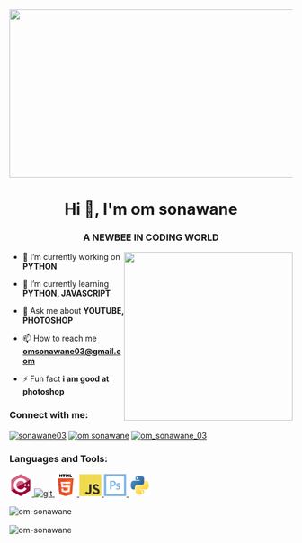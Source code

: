 <img align="center" height="300" width="1200" src="https://pbs.twimg.com/profile_banners/1250297851936038917/1634028488/600x200">
<h1 align="center">Hi 👋, I'm om sonawane</h1>
<h3 align="center">A NEWBEE IN CODING WORLD</h3>


<img align="right" height="300" width="300" src="https://media.giphy.com/media/LMt9638dO8dftAjtco/giphy.gif">

- 🔭 I’m currently working on **PYTHON**

- 🌱 I’m currently learning **PYTHON, JAVASCRIPT**

- 💬 Ask me about **YOUTUBE, PHOTOSHOP**

- 📫 How to reach me **omsonawane03@gmail.com**

- ⚡ Fun fact **i am good at photoshop**

<h3 align="left">Connect with me:</h3>
<p align="left">
<a href="https://twitter.com/sonawane03" target="blank"><img align="center" src="https://raw.githubusercontent.com/rahuldkjain/github-profile-readme-generator/master/src/images/icons/Social/twitter.svg" alt="sonawane03" height="30" width="40" /></a>
<a href="https://linkedin.com/in/om sonawane" target="blank"><img align="center" src="https://raw.githubusercontent.com/rahuldkjain/github-profile-readme-generator/master/src/images/icons/Social/linked-in-alt.svg" alt="om sonawane" height="30" width="40" /></a>
<a href="https://instagram.com/om_sonawane_03" target="blank"><img align="center" src="https://raw.githubusercontent.com/rahuldkjain/github-profile-readme-generator/master/src/images/icons/Social/instagram.svg" alt="om_sonawane_03" height="30" width="40" /></a>
</p>

<h3 align="left">Languages and Tools:</h3>
<p align="left"> <a href="https://www.w3schools.com/cpp/" target="_blank"> <img src="https://raw.githubusercontent.com/devicons/devicon/master/icons/cplusplus/cplusplus-original.svg" alt="cplusplus" width="40" height="40"/> </a> <a href="https://git-scm.com/" target="_blank"> <img src="https://www.vectorlogo.zone/logos/git-scm/git-scm-icon.svg" alt="git" width="40" height="40"/> </a> <a href="https://www.w3.org/html/" target="_blank"> <img src="https://raw.githubusercontent.com/devicons/devicon/master/icons/html5/html5-original-wordmark.svg" alt="html5" width="40" height="40"/> </a> <a href="https://developer.mozilla.org/en-US/docs/Web/JavaScript" target="_blank"> <img src="https://raw.githubusercontent.com/devicons/devicon/master/icons/javascript/javascript-original.svg" alt="javascript" width="40" height="40"/> </a> <a href="https://www.photoshop.com/en" target="_blank"> <img src="https://raw.githubusercontent.com/devicons/devicon/master/icons/photoshop/photoshop-line.svg" alt="photoshop" width="40" height="40"/> </a> <a href="https://www.python.org" target="_blank"> <img src="https://raw.githubusercontent.com/devicons/devicon/master/icons/python/python-original.svg" alt="python" width="40" height="40"/> </a> </p>

<p><img align="center" src="https://github-readme-stats.vercel.app/api/top-langs?username=om-sonawane&show_icons=true&locale=en&layout=compact" alt="om-sonawane" /></p>

<p><img align="center" src="https://github-readme-streak-stats.herokuapp.com/?user=om-sonawane&" alt="om-sonawane" /></p>
